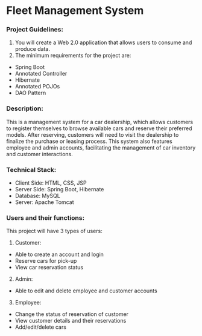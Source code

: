 # Fleet Management System

### Project Guidelines:
1. You will create a Web 2.0 application that allows users to consume and produce data.
2. The minimum requirements for the project are:
  - Spring Boot
  - Annotated Controller
  - Hibernate
  - Annotated POJOs
  - DAO Pattern

### Description:
This is a management system for a car dealership, which allows customers to register themselves to browse available cars and reserve their preferred models. After reserving, customers will need to visit the dealership to finalize the purchase or leasing process. This system also features employee and admin accounts, facilitating the management of car inventory and customer interactions.

### Technical Stack:
  - Client Side: HTML, CSS, JSP
  - Server Side: Spring Boot, Hibernate
  - Database: MySQL
  - Server: Apache Tomcat

### Users and their functions:
This project will have 3 types of users:
1. Customer:
  - Able to create an account and login
  - Reserve cars for pick-up
  - View car reservation status
2. Admin:
  - Able to edit and delete employee and customer accounts
3. Employee:
  - Change the status of reservation of customer
  - View customer details and their reservations
  - Add/edit/delete cars
